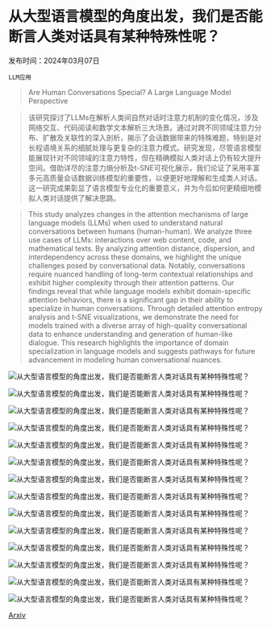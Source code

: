 # 从大型语言模型的角度出发，我们是否能断言人类对话具有某种特殊性呢？

发布时间：2024年03月07日

`LLM应用`

> Are Human Conversations Special? A Large Language Model Perspective

> 该研究探讨了LLMs在解析人类间自然对话时注意力机制的变化情况，涉及网络交互、代码阅读和数学文本解析三大场景。通过对跨不同领域注意力分布、扩散及关联性的深入剖析，揭示了会话数据带来的特殊难题，特别是对长程语境关系的细腻处理与更复杂的注意力模式。研究发现，尽管语言模型能展现针对不同领域的注意力特性，但在精确模拟人类对话上仍有较大提升空间。借助详尽的注意力熵分析及t-SNE可视化展示，我们论证了采用丰富多元高质量会话数据训练模型的重要性，以便更好地理解和生成类人对话。这一研究成果彰显了语言模型专业化的重要意义，并为今后如何更精细地模拟人类对话提供了解决思路。

> This study analyzes changes in the attention mechanisms of large language models (LLMs) when used to understand natural conversations between humans (human-human). We analyze three use cases of LLMs: interactions over web content, code, and mathematical texts. By analyzing attention distance, dispersion, and interdependency across these domains, we highlight the unique challenges posed by conversational data. Notably, conversations require nuanced handling of long-term contextual relationships and exhibit higher complexity through their attention patterns. Our findings reveal that while language models exhibit domain-specific attention behaviors, there is a significant gap in their ability to specialize in human conversations. Through detailed attention entropy analysis and t-SNE visualizations, we demonstrate the need for models trained with a diverse array of high-quality conversational data to enhance understanding and generation of human-like dialogue. This research highlights the importance of domain specialization in language models and suggests pathways for future advancement in modeling human conversational nuances.

![从大型语言模型的角度出发，我们是否能断言人类对话具有某种特殊性呢？](../../../paper_images/2403.05045/attention-distance-difference-comparison.png)

![从大型语言模型的角度出发，我们是否能断言人类对话具有某种特殊性呢？](../../../paper_images/2403.05045/attention-distance-difference-by-layer-comparison.png)

![从大型语言模型的角度出发，我们是否能断言人类对话具有某种特殊性呢？](../../../paper_images/2403.05045/attention-distance-difference-by-head-comparison.png)

![从大型语言模型的角度出发，我们是否能断言人类对话具有某种特殊性呢？](../../../paper_images/2403.05045/entropy-all-domains.png)

![从大型语言模型的角度出发，我们是否能断言人类对话具有某种特殊性呢？](../../../paper_images/2403.05045/entropy-by-layer-excl-first-tok.png)

![从大型语言模型的角度出发，我们是否能断言人类对话具有某种特殊性呢？](../../../paper_images/2403.05045/entropy-by-head-excl-first-tok.png)

![从大型语言模型的角度出发，我们是否能断言人类对话具有某种特殊性呢？](../../../paper_images/2403.05045/weights-by-domain-combined.png)

![从大型语言模型的角度出发，我们是否能断言人类对话具有某种特殊性呢？](../../../paper_images/2403.05045/llama2-7b-combined-tsne.png)

![从大型语言模型的角度出发，我们是否能断言人类对话具有某种特殊性呢？](../../../paper_images/2403.05045/entropy-by-layer.png)

![从大型语言模型的角度出发，我们是否能断言人类对话具有某种特殊性呢？](../../../paper_images/2403.05045/entropy-by-head.png)

![从大型语言模型的角度出发，我们是否能断言人类对话具有某种特殊性呢？](../../../paper_images/2403.05045/example-conversation-entropy-by-token-37-4.png)

![从大型语言模型的角度出发，我们是否能断言人类对话具有某种特殊性呢？](../../../paper_images/2403.05045/example-web-entropy-by-token-37-4.png)

![从大型语言模型的角度出发，我们是否能断言人类对话具有某种特殊性呢？](../../../paper_images/2403.05045/example-code-entropy-by-token-37-4.png)

![从大型语言模型的角度出发，我们是否能断言人类对话具有某种特殊性呢？](../../../paper_images/2403.05045/example-math-entropy-by-token-37-4.png)

[Arxiv](https://arxiv.org/abs/2403.05045)